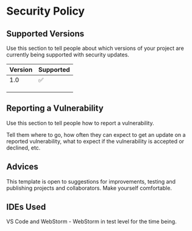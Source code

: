 # Security Policy

## Supported Versions

Use this section to tell people about which versions of your project are
currently being supported with security updates.

| Version | Supported          |
| ------- | ------------------ |
| 1.0     | :white_check_mark: |
|         |                    |
|         |                    |
|         |                    |

## Reporting a Vulnerability

Use this section to tell people how to report a vulnerability.

Tell them where to go, how often they can expect to get an update on a
reported vulnerability, what to expect if the vulnerability is accepted or
declined, etc.

## Advices

This template is open to suggestions for improvements, testing and publishing projects and collaborators. Make yourself comfortable.

## IDEs Used

VS Code and WebStorm - WebStorm in test level for the time being.